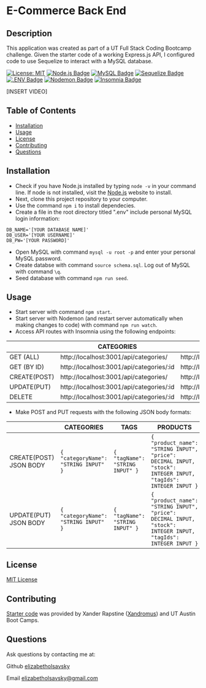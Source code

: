 # E-Commerce Back End

## Description

This application was created as part of a UT Full Stack Coding Bootcamp challenge. Given the starter code of a working Express.js API, I configured code to use Sequelize to interact with a MySQL database.

[![License: MIT](https://img.shields.io/badge/License-MIT-yellow.svg)](https://opensource.org/licenses/MIT)
[![Node.js Badge](https://img.shields.io/badge/Node.js-393?logo=nodedotjs&logoColor=fff&style=flat)](https://nodejs.org/en)
[![MySQL Badge](https://img.shields.io/badge/MySQL-4479A1?logo=mysql&logoColor=fff&style=flat)](https://www.npmjs.com/package/mysql2)
[![Sequelize Badge](https://img.shields.io/badge/Sequelize-52B0E7?logo=sequelize&logoColor=fff&style=flat)](https://sequelize.org/docs/v6/)
[![.ENV Badge](https://img.shields.io/badge/.ENV-ECD53F?logo=dotenv&logoColor=000&style=flat)](https://www.npmjs.com/package/dotenv)
[![Nodemon Badge](https://img.shields.io/badge/Nodemon-76D04B?logo=nodemon&logoColor=fff&style=flat)](https://nodemon.io/)
[![Insomnia Badge](https://img.shields.io/badge/Insomnia-4000BF?logo=insomnia&logoColor=fff&style=flat)](https://insomnia.rest/)

[INSERT VIDEO]

## Table of Contents

* [Installation](#installation)
* [Usage](#usage)
* [License](#license)
* [Contributing](#contributing)
* [Questions](#questions)

## Installation
* Check if you have Node.js installed by typing `node -v` in your command line. If node is not installed, visit the [Node.js](https://nodejs.org/en) website to install. 
* Next, clone this project repository to your computer. 
* Use the command `npm i` to install dependecies. 
* Create a file in the root directory titled ".env" include personal MySQL login information:
```
DB_NAME='[YOUR DATABASE NAME]'
DB_USER='[YOUR USERNAME]'
DB_PW='[YOUR PASSWORD]'
```
* Open MySQL with command `mysql -u root -p` and enter your personal MySQL password. 
* Create databse with command `source schema.sql`. Log out of MySQL with command `\q`.
* Seed database with command `npm run seed`.

## Usage
* Start server with command `npm start`.
* Start server with Nodemon (and restart server automatically when making changes to code) with command `npm run watch`.
* Access API routes with Insomnia using the following endpoints:

|              | CATEGORIES                               | TAGS                               | PRODUCTS                               |
|--------------|------------------------------------------|------------------------------------|----------------------------------------|
| GET (ALL)    | http://localhost:3001/api/categories/    | http://localhost:3001/api/tags/    | http://localhost:3001/api/products/    |
| GET (BY ID)  | http://localhost:3001/api/categories/:id | http://localhost:3001/api/tags/:id | http://localhost:3001/api/products/:id |
| CREATE(POST) | http://localhost:3001/api/categories/    | http://localhost:3001/api/tags/    | http://localhost:3001/api/products/    |
| UPDATE(PUT)  | http://localhost:3001/api/categories/:id | http://localhost:3001/api/tags/:id | http://localhost:3001/api/products/:id |
| DELETE       | http://localhost:3001/api/categories/:id | http://localhost:3001/api/tags/:id | http://localhost:3001/api/products/:id |

* Make POST and PUT requests with the following JSON body formats:

|                        | CATEGORIES                         | TAGS                          | PRODUCTS                                                                                                          |
|------------------------|------------------------------------|-------------------------------|-------------------------------------------------------------------------------------------------------------------|
| CREATE(POST) JSON BODY | `{ "categoryName": "STRING INPUT" }` | `{ "tagName": "STRING INPUT" }` | `{ "product_name": "STRING INPUT",   "price": DECIMAL INPUT,   "stock": INTEGER INPUT,   "tagIds": INTEGER INPUT }` |
| UPDATE(PUT) JSON BODY  | `{ "categoryName": "STRING INPUT" }` | `{ "tagName": "STRING INPUT" }` | `{ "product_name": "STRING INPUT",   "price": DECIMAL INPUT,   "stock": INTEGER INPUT,   "tagIds": INTEGER INPUT }` |



## License

[MIT License](https://opensource.org/licenses/MIT)

## Contributing

[Starter code]([https://github.com/coding-boot-camp/miniature-eureka](https://github.com/coding-boot-camp/fantastic-umbrella)) was provided by Xander Rapstine ([Xandromus](https://github.com/Xandromus)) and UT Austin Boot Camps.

## Questions

Ask questions by contacting me at:

Github [elizabetholsavsky](https://github.com/elizabetholsavsky)

Email elizabetholsavsky@gmail.com
